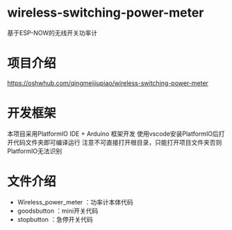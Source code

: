 # wireless-switching-power-meter
基于ESP-NOW的无线开关功率计
# 项目介绍
https://oshwhub.com/qingmeijiupiao/wireless-switching-power-meter
# 开发框架
本项目采用PlatformIO IDE + Arduino 框架开发
使用vscode安装PlatformIO后打开代码文件夹即可编译运行
注意不可直接打开根目录，只能打开项目文件夹否则PlatformIO无法识别
# 文件介绍
- Wireless_power_meter ：功率计本体代码
- goodsbutton ：mini开关代码
- stopbutton ：急停开关代码
